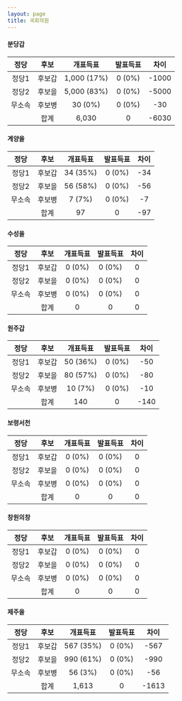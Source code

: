 ```yaml
---
layout: page
title: 국회의원
---
```


#### **분당갑**

|정당|후보|개표득표|발표득표|차이|
|:----:|:----:|:----:|:----:|:----:|
|정당1|후보갑|1,000 (17%)|0 (0%)|-1000|
|정당2|후보을|5,000 (83%)|0 (0%)|-5000|
|무소속|후보병|30 (0%)|0 (0%)|-30|
||합계|6,030|0|-6030|

#### **계양을**

|정당|후보|개표득표|발표득표|차이|
|:----:|:----:|:----:|:----:|:----:|
|정당1|후보갑|34 (35%)|0 (0%)|-34|
|정당2|후보을|56 (58%)|0 (0%)|-56|
|무소속|후보병|7 (7%)|0 (0%)|-7|
||합계|97|0|-97|

#### **수성을**

|정당|후보|개표득표|발표득표|차이|
|:----:|:----:|:----:|:----:|:----:|
|정당1|후보갑|0 (0%)|0 (0%)|0|
|정당2|후보을|0 (0%)|0 (0%)|0|
|무소속|후보병|0 (0%)|0 (0%)|0|
||합계|0|0|0|

#### **원주갑**

|정당|후보|개표득표|발표득표|차이|
|:----:|:----:|:----:|:----:|:----:|
|정당1|후보갑|50 (36%)|0 (0%)|-50|
|정당2|후보을|80 (57%)|0 (0%)|-80|
|무소속|후보병|10 (7%)|0 (0%)|-10|
||합계|140|0|-140|

#### **보령서천**

|정당|후보|개표득표|발표득표|차이|
|:----:|:----:|:----:|:----:|:----:|
|정당1|후보갑|0 (0%)|0 (0%)|0|
|정당2|후보을|0 (0%)|0 (0%)|0|
|무소속|후보병|0 (0%)|0 (0%)|0|
||합계|0|0|0|

#### **창원의창**

|정당|후보|개표득표|발표득표|차이|
|:----:|:----:|:----:|:----:|:----:|
|정당1|후보갑|0 (0%)|0 (0%)|0|
|정당2|후보을|0 (0%)|0 (0%)|0|
|무소속|후보병|0 (0%)|0 (0%)|0|
||합계|0|0|0|

#### **제주을**

|정당|후보|개표득표|발표득표|차이|
|:----:|:----:|:----:|:----:|:----:|
|정당1|후보갑|567 (35%)|0 (0%)|-567|
|정당2|후보을|990 (61%)|0 (0%)|-990|
|무소속|후보병|56 (3%)|0 (0%)|-56|
||합계|1,613|0|-1613|

